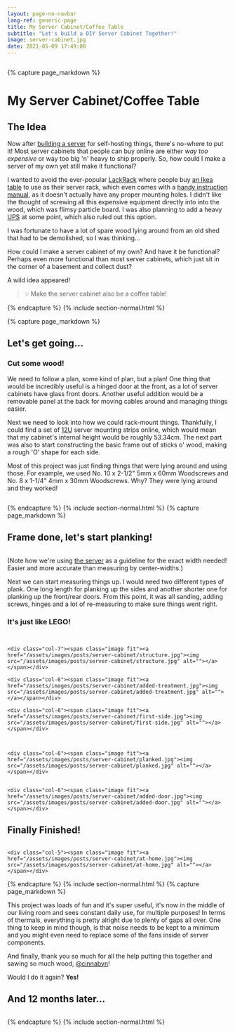 ```yaml
---
layout: page-no-navbar
lang-ref: generic-page
title: My Server Cabinet/Coffee Table
subtitle: "Let's build a DIY Server Cabinet Together!"
image: server-cabinet.jpg
date: 2021-05-09 17:49:00
---
```

<!-- Content -->
<div class="image main">
	<img src="{{ site.url }}/assets/images/{{ page.url }}/{{ page.image }}" alt="">
</div>

<!--{% capture page_markdown %}
## Hug Server Cabinet
{% endcapture %}
{% include header-major-special.html %}-->



{% capture page_markdown %}
# My Server Cabinet/Coffee Table
## The Idea

Now after [building a server](/posts/hug-server) for self-hosting things, there's no-where to put it! Most server cabinets that people can buy online are either _way too expensive_ or way too big 'n' heavy to ship properly. So, how could I make a server of my own yet still make it functional?

I wanted to avoid the ever-popular [LackRack](https://wiki.eth0.nl/index.php/LackRack) where people buy [an Ikea table](https://www.ikea.com/us/en/p/lack-side-table-black-20011408/) to use as their server rack, which even comes with a [handy instruction manual](http://eth-0.nl/lackrack.pdf), as it doesn't actually have any proper mounting holes. I didn't like the thought of screwing all this expensive equipment directly into into the wood, which was flimsy particle board. I was also planning to add a heavy [UPS](https://en.wikipedia.org/wiki/Uninterruptible_power_supply) at some point, which also ruled out this option.



I was fortunate to have a lot of spare wood lying around from an old shed that had to be demolished, so I was thinking...

How could I make a server cabinet of my own? And have it be functional? Perhaps even more functional than most server cabinets, which just sit in the corner of a basement and collect dust?

A wild idea appeared!

> <div>💡 Make the server cabinet also be a coffee table!</div>


{% endcapture %}
{% include section-normal.html %}

{% capture page_markdown %}
## Let's get going...
### Cut some wood!



We need to follow a plan, some kind of plan, but a plan! One thing that would be incredibly useful is a hinged door at the front, as a lot of server cabinets have glass front doors. Another useful addition would be a removable panel at the back for moving cables around and managing things easier.

Next we need to look into how we could rack-mount things. Thankfully, I could find a set of [12U](https://en.wikipedia.org/wiki/Rack_unit) server mounting strips online, which would mean that my cabinet's internal height would be roughly 53.34cm. The next part was also to start constructing the basic frame out of sticks o' wood, making a rough 'O' shape for each side.

Most of this project was just finding things that were lying around and using those. For example, we used No. 10 x 2-1/2" 5mm x 60mm Woodscrews and No. 8 x 1-1/4" 4mm x 30mm Woodscrews. Why? They were lying around and they worked!

<div class="box alt">
<div class="row gtr-uniform">
	<div class="col-8"><span class="image fit"><img src="/assets/images/posts/server-cabinet/basic-frame.jpg" alt=""></span></div>
	<div class="col-4"><span class="image fit"><img src="/assets/images/posts/server-cabinet/test-width.jpg" alt=""></span></div>
	<div class="col-6"><span class="image fit"><img src="/assets/images/posts/server-cabinet/test-fit.jpg" alt=""></span></div>
	<div class="col-6"><span class="image fit"><img src="/assets/images/posts/server-cabinet/ServerCabinetConcept.svg" alt=""></span></div>
	
</div>
</div>


{% endcapture %}
{% include section-normal.html %}
{% capture page_markdown %}

## Frame done, let's start planking!



<span class="image fit"><a href="/assets/images/posts/server-cabinet/frame-completed.jpg"><img src="/assets/images/posts/server-cabinet/frame-completed.jpg" alt=""></a></span>

(Note how we're using [the server](/posts/hug-server) as a guideline for the exact width needed! Easier and more accurate than measuring by center-widths.)

Next we can start measuring things up. I would need two different types of plank. One long length for planking up the sides and another shorter one for planking up the front/rear doors. From this point, it was all sanding, adding screws, hinges and a lot of re-measuring to make sure things went right.

### It's just like LEGO!

<span class="image fit"><a href="/assets/images/posts/server-cabinet/measure.jpg"><img src="/assets/images/posts/server-cabinet/measure.jpg" alt=""></a></span>


<div class="box alt">
<div class="row gtr-uniform">
	<div class="col-5"><span class="image fit"><a href="/assets/images/posts/server-cabinet/planks-all-cut.jpg"><img src="/assets/images/posts/server-cabinet/planks-all-cut.jpg" alt=""></a></span></div>

	<div class="col-7"><span class="image fit"><a href="/assets/images/posts/server-cabinet/structure.jpg"><img src="/assets/images/posts/server-cabinet/structure.jpg" alt=""></a></span></div>

	<div class="col-6"><span class="image fit"><a href="/assets/images/posts/server-cabinet/added-treatment.jpg"><img src="/assets/images/posts/server-cabinet/added-treatment.jpg" alt=""></a></span></div>

	<div class="col-6"><span class="image fit"><a href="/assets/images/posts/server-cabinet/first-side.jpg"><img src="/assets/images/posts/server-cabinet/first-side.jpg" alt=""></a></span></div>



	<div class="col-6"><span class="image fit"><a href="/assets/images/posts/server-cabinet/planked.jpg"><img src="/assets/images/posts/server-cabinet/planked.jpg" alt=""></a></span></div>


	<div class="col-6"><span class="image fit"><a href="/assets/images/posts/server-cabinet/added-door.jpg"><img src="/assets/images/posts/server-cabinet/added-door.jpg" alt=""></a></span></div>
</div>
</div>

## Finally Finished!
<div class="box alt">
<div class="row gtr-uniform">
	<div class="col-7"><span class="image fit"><a href="/assets/images/posts/server-cabinet/server-cabinet.jpg"><img src="/assets/images/posts/server-cabinet/server-cabinet.jpg" alt=""></a></span></div>

	<div class="col-5"><span class="image fit"><a href="/assets/images/posts/server-cabinet/at-home.jpg"><img src="/assets/images/posts/server-cabinet/at-home.jpg" alt=""></a></span></div>
</div>
</div>
{% endcapture %}
{% include section-normal.html %}
{% capture page_markdown %}

This project was loads of fun and it's super useful, it's now in the middle of our living room and sees constant daily use, for multiple purposes! In terms of thermals, everything is pretty alright due to plenty of gaps all over. One thing to keep in mind though, is that noise needs to be kept to a minimum and you might even need to replace some of the fans inside of server components.

And finally, thank you so much for all the help putting this together and sawing so much wood, [@cinnabyn](https://twitter.com/cinnabyn)!


Would I do it again? **Yes!**


## And 12 months later...	
<span class="image fit"><a href="/assets/images/posts/server-cabinet/server-cabinet-filled.jpg"><img src="/assets/images/posts/server-cabinet/server-cabinet-filled.jpg" alt=""></a></span>

{% endcapture %}
{% include section-normal.html %}